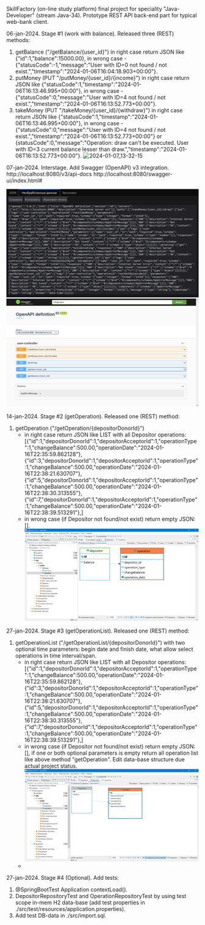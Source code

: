 SkillFactory (on-line study platform) final project for speciality "Java-Developer" (stream Java-34).
Prototype REST API back-end part for typical web-bank client.

06-jan-2024.
Stage #1 (work with balance).
Released three (REST) methods:
1. getBalance ("/getBalance/{user_id}")
   in right case return JSON like {"id":1,"balance":15000.00},
   in wrong case - {"statusCode":-1,"message":"User with ID=0 not found / not exist.","timestamp":"2024-01-06T16:04:18.903+00:00"}.
2. putMoney (PUT "/putMoney/{user_id}/{income}")
   in right case return JSON like {"statusCode":1,"timestamp":"2024-01-06T16:13:46.995+00:00"},
   in wrong case - {"statusCode":0,"message":"User with ID=4 not found / not exist.","timestamp":"2024-01-06T16:13:52.773+00:00"}.
3. takeMoney (PUT "/takeMoney/{user_id}/{withdraw}")
   in right case return JSON like {"statusCode":1,"timestamp":"2024-01-06T16:13:46.995+00:00"},
   in wrong case - {"statusCode":0,"message":"User with ID=4 not found / not exist.","timestamp":"2024-01-06T16:13:52.773+00:00"}
   or {statusCode":0,"message":"Operation: draw can't be executed. User with ID=3 current balance lesser than draw.","timestamp":"2024-01-06T16:13:52.773+00:00"}.
![2024-01-07_13-32-15](https://github.com/VitaliyDmitrienko/SkillFactoryFinalProject/assets/122961378/a3fcd75f-6694-4439-91b3-6f326f1603d0)

07-jan-2024.
Interstage.
Add Swagger (OpenAPI) v3 integration.
http://localhost:8080/v3/api-docs
http://localhost:8080/swagger-ui/index.html#

![img.png](src/main/resources/image/img.png)
![img_1.png](src/main/resources/image/img_1.png)

14-jan-2024.
Stage #2 (getOperation).
Released one (REST) method:
1. getOperation ("/getOperation/{depositorDonorId}")
   - in right case return JSON like LIST with all Depositor operations: 
   [{"id":1,"depositorDonorId":1,"depositorAcceptorId":1,"operationType":1,"changeBalance":500.00,"operationDate":"2024-01-16T22:35:59.862128"},
   {"id":3,"depositorDonorId":1,"depositorAcceptorId":1,"operationType":1,"changeBalance":500.00,"operationDate":"2024-01-16T22:38:21.630707"},
   {"id":5,"depositorDonorId":1,"depositorAcceptorId":1,"operationType":1,"changeBalance":500.00,"operationDate":"2024-01-16T22:38:30.313555"},
   {"id":7,"depositorDonorId":1,"depositorAcceptorId":1,"operationType":1,"changeBalance":500.00,"operationDate":"2024-01-16T22:38:39.513291"},]
   - in wrong case (if Depositor not found/not exist) return empty JSON: [].
![img_2.png](src/main/resources/image/img_2.png)

27-jan-2024.
Stage #3 (getOperationList).
Released one (REST) method:
1. getOperationList ("/getOperationList/{depositorDonorId}") with two optional time parameters: begin date and finish date,
   what allow select operations in time interval/span.
   - in right case return JSON like LIST with all Depositor operations:
        [{"id":1,"depositorDonorId":1,"depositorAcceptorId":1,"operationType":1,"changeBalance":500.00,"operationDate":"2024-01-16T22:35:59.862128"},
        {"id":3,"depositorDonorId":1,"depositorAcceptorId":1,"operationType":1,"changeBalance":500.00,"operationDate":"2024-01-16T22:38:21.630707"},
        {"id":5,"depositorDonorId":1,"depositorAcceptorId":1,"operationType":1,"changeBalance":500.00,"operationDate":"2024-01-16T22:38:30.313555"},
        {"id":7,"depositorDonorId":1,"depositorAcceptorId":1,"operationType":1,"changeBalance":500.00,"operationDate":"2024-01-16T22:38:39.513291"},]
   - in wrong case (if Depositor not found/not exist) return empty JSON: [],
   if one or both optional parameters is empty return all operation list like above method "getOperation".
Edit data-base structure due actual project status.
![img_3.png](src/main/resources/image/img_3.png)
   - 
27-jan-2024.
Stage #4 (Optional).
   Add tests:
   1. @SpringBootTest Application contextLoad().
   2. DepositorRepositoryTest and OperationRepositoryTest by using test scope in-mem H2 data-base
      (add test properties in ./src/test/resources/application.properties).
   3. Add test DB-data in ./src/import.sql.
